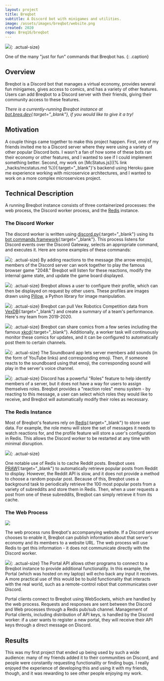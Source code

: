 ```yaml
---
layout: project
title: Breqbot
subtitle: A Discord bot with minigames and utilities.
image: /assets/images/breqbot/website.png
created: 2020
repo: Breq16/breqbot
---
```


![](/assets/images/breqbot/8ball.png){: .actual-size}

One of the many "just for fun" commands that Breqbot has.
{: .caption}

## Overview

Breqbot is a Discord bot that manages a virtual economy, provides several fun minigames, gives access to comics, and has a variety of other features. Users can add Breqbot to a Discord server with their friends, giving their community access to these features.

*There is a currently-running Breqbot instance at [bot.breq.dev](https://bot.breq.dev/){:target="_blank"}, if you would like to give it a try!*

## Motivation

A couple things came together to make this project happen. First, one of my friends invited me to a Discord server where they were using a variety of other popular Discord bots. I wasn't a fan of how some of these bots ran their economy or other features, and I wanted to see if I could implement something better. Second, my work on [McStatus.js]({% link _hacks/mcstatus.md %}){:target="_blank"}'s backend using Heroku gave me experience working with microservice architectures, and I wanted to work on a more complex microservices project.

## Technical Description

A running Breqbot instance consists of three containerized processes: the web process, the Discord worker process, and the [Redis](https://redis.io/) instance.

### The Discord Worker

The discord worker is written using [discord.py](https://github.com/Rapptz/discord.py/){:target="_blank"} using its [bot commands framework](https://discordpy.readthedocs.io/en/latest/ext/commands/index.html){:target="_blank"}. This process listens for Discord events over the Discord Gateway, selects an appropriate command, and executes it. Here are some examples of these commands:

![](/assets/images/breqbot/2048.png){: .actual-size}
By adding reactions to the message (the arrow emojis), members of the Discord server can work together to play the famous browser game "2048." Breqbot will listen for these reactions, modify the internal game state, and update the game board displayed.

![](/assets/images/breqbot/profile.png){: .actual-size}
Breqbot allows a user to configure their profile, which can then be displayed on request by other users. These profiles are images drawn using [Pillow](https://pillow.readthedocs.io/en/stable/), a Python library for image manipulation.

![](/assets/images/breqbot/vex.png){: .actual-size}
Breqbot can pull Vex Robotics Competition data from [VexDB](https://vexdb.io/){:target="_blank"} and create a summary of a team's performance. Here's my team from 2019-2020.

![](/assets/images/breqbot/xkcd.png){: .actual-size}
Breqbot can share comics from a few series including the famous [xkcd](https://xkcd.com/){:target="_blank"}. Additionally, a worker task will continuously monitor these comics for updates, and it can be configured to automatically post them to certain channels.

![](/assets/images/breqbot/soundboard.png){: .actual-size}
The Soundboard app lets server members add sounds (in the form of YouTube links) and corresponding emoji. Then, if someone reacts to the soundboard using that emoji, the corresponding sound will play in the server's voice channel.

![](/assets/images/breqbot/roles.png){: .actual-size}
Discord has a powerful "Roles" feature to help identify members of a server, but it does not have a way for users to assign themselves roles. Breqbot provides a "reaction roles" menu system - by reacting to this message, a user can select which roles they would like to receive, and Breqbot will automatically modify their roles as necessary.

### The Redis Instance

Most of Breqbot's features rely on [Redis](https://redis.io/){:target="_blank"} to store user data. For example, the role menu will store the set of messages it needs to watch reactions for, and the profile feature will store a user's configuration in Redis. This allows the Discord worker to be restarted at any time with minimal disruption.

![](/assets/images/breqbot/reddit.png){: .actual-size}

One notable use of Redis is to cache Reddit posts. Breqbot uses [PRAW](https://praw.readthedocs.io/en/latest/){:target="_blank"} to automatically retrieve popular posts from Reddit to display. However, the Reddit API is slow, and it does not provide a method to choose a random popular post. Because of this, Breqbot uses a background task to periodically retrieve the 100 most popular posts from a variety of subreddits and store them in Redis. Then, when a user requests a post from one of these subreddits, Breqbot can simply retrieve it from its cache.

### The Web Process

![](/assets/images/breqbot/website.png)

The web process runs Breqbot's accompanying website. If a Discord server chooses to enable it, Breqbot can publish information about that server's economy and its members to a website URL. The web process will use Redis to get this information - it does not communicate directly with the Discord worker.

![](/assets/images/breqbot/portal.png){: .actual-size}
The Portal API allows other programs to connect to a Breqbot instance to provide additional functionality. In this example, the Portal (which was hosted on my laptop) will echo back any input it receives. A more practical use of this would be to build functionality that interacts with the real world, such as a remote-control robot that communicates over Discord.

Portal clients connect to Breqbot using WebSockets, which are handled by the web process. Requests and responses are sent between the Discord and Web processes through a Redis pub/sub channel. Management of Portal clients, including distribution of API keys, is handled by the Discord worker: if a user wants to register a new portal, they will receive their API keys through a direct message on Discord.

## Results

This was my first project that ended up being used by such a wide audience: many of my friends added it to their communities on Discord, and people were constantly requesting functionality or finding bugs. I really enjoyed the experience of developing this and using it with my friends, though, and it was rewarding to see other people enjoying my work.
